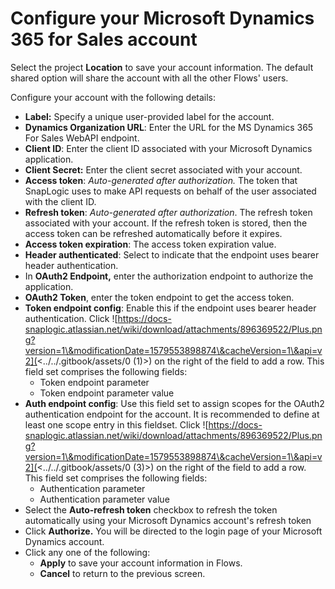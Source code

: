 # Configure your Microsoft Dynamics 365 for Sales account

Select the project **Location** to save your account information. The default shared option will share the account with all the other Flows' users.

Configure your account with the following details:

* **Label:** Specify a unique user-provided label for the account.
* **Dynamics Organization URL**: Enter the URL for the MS Dynamics 365 For Sales WebAPI endpoint.
* **Client ID**: Enter the client ID associated with your Microsoft Dynamics application.
* **Client Secret:** Enter the client secret associated with your account.
* **Access token**: _Auto-generated after authorization._ The token that SnapLogic uses to make API requests on behalf of the user associated with the client ID.
* **Refresh token**: _Auto-generated after authorization_. The refresh token associated with your account. If the refresh token is stored, then the access token can be refreshed automatically before it expires.
* **Access token expiration**: The access token expiration value.
* **Header authenticated**: Select to indicate that the endpoint uses bearer header authentication.
* In **OAuth2 Endpoint,** enter the authorization endpoint to authorize the application.
* **OAuth2 Token**, enter the token endpoint to get the access token.
* **Token endpoint config**: Enable this if the endpoint uses bearer header authentication. Click ![https://docs-snaplogic.atlassian.net/wiki/download/attachments/896369522/Plus.png?version=1\&modificationDate=1579553898874\&cacheVersion=1\&api=v2](<../../.gitbook/assets/0 (1)>) on the right of the field to add a row. This field set comprises the following fields:
  * Token endpoint parameter
  * Token endpoint parameter value
* **Auth endpoint config**: Use this field set to assign scopes for the OAuth2 authentication endpoint for the account. It is recommended to define at least one scope entry in this fieldset. Click ![https://docs-snaplogic.atlassian.net/wiki/download/attachments/896369522/Plus.png?version=1\&modificationDate=1579553898874\&cacheVersion=1\&api=v2](<../../.gitbook/assets/0 (3)>) on the right of the field to add a row. This field set comprises the following fields:
  * Authentication parameter
  * Authentication parameter value
* Select the **Auto-refresh token** checkbox to refresh the token automatically using your Microsoft Dynamics account's refresh token
* Click **Authorize.** You will be directed to the login page of your Microsoft Dynamics account.
* Click any one of the following:
  * **Apply** to save your account information in Flows.
  * **Cancel** to return to the previous screen.
